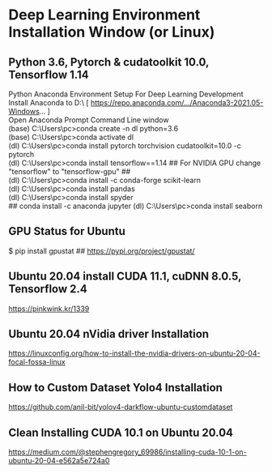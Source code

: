 # Deep Learning Environment Installation Window (or Linux)
## Python 3.6, Pytorch & cudatoolkit 10.0, Tensorflow 1.14  
Python Anaconda Environment Setup For Deep Learning Development <br/>
Install Anaconda to D:\ [ https://repo.anaconda.com/.../Anaconda3-2021.05-Windows... ] <br/>
Open Anaconda Prompt Command Line window <br/>
(base) C:\Users\pc>conda create -n dl python=3.6 <br/>
(base) C:\Users\pc>conda activate dl <br/>
(dl) C:\Users\pc>conda install pytorch torchvision cudatoolkit=10.0 -c pytorch <br/>
(dl) C:\Users\pc>conda install tensorflow==1.14 ## For NVIDIA GPU change "tensorflow" to "tensorflow-gpu" ## <br/>
(dl) C:\Users\pc>conda install -c conda-forge scikit-learn <br/>
(dl) C:\Users\pc>conda install pandas <br/>
(dl) C:\Users\pc>conda install spyder <br/> ## conda install -c anaconda jupyter
(dl) C:\Users\pc>conda install seaborn <br/>
## GPU Status for Ubuntu
$ pip install gpustat   ## https://pypi.org/project/gpustat/
## Ubuntu 20.04 install CUDA 11.1, cuDNN 8.0.5, Tensorflow 2.4
https://pinkwink.kr/1339
## Ubuntu 20.04 nVidia driver Installation
https://linuxconfig.org/how-to-install-the-nvidia-drivers-on-ubuntu-20-04-focal-fossa-linux
## How to Custom Dataset Yolo4 Installation
https://github.com/anil-bit/yolov4-darkflow-ubuntu-customdataset
## Clean Installing CUDA 10.1 on Ubuntu 20.04
https://medium.com/@stephengregory_69986/installing-cuda-10-1-on-ubuntu-20-04-e562a5e724a0
